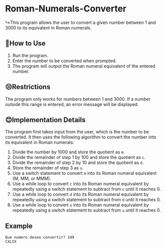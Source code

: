 # Roman-Numerals-Converter
↪This program allows the user to convert a given number between 1 and 3000 to its equivalent in Roman numerals.

## 🤔How to Use

1.  Run the program.
2.  Enter the number to be converted when prompted.
3.  The program will output the Roman numeral equivalent of the entered number.

## 😒Restrictions

The program only works for numbers between 1 and 3000. If a number outside this range is entered, an error message will be displayed.

## 😊Implementation Details

The program first takes input from the user, which is the number to be converted. It then uses the following algorithm to convert the number into its equivalent in Roman numerals:

1.  Divide the number by 1000 and store the quotient as `m`.
2.  Divide the remainder of step 1 by 100 and store the quotient as `c`.
3.  Divide the remainder of step 2 by 10 and store the quotient as `d`.
4.  Store the remainder of step 3 as `u`.
5.  Use a switch statement to convert `m` into its Roman numeral equivalent (M, MM, or MMM).
6.  Use a while loop to convert `c` into its Roman numeral equivalent by repeatedly using a switch statement to subtract from `c` until it reaches 0.
7.  Use a while loop to convert `d` into its Roman numeral equivalent by repeatedly using a switch statement to subtract from `d` until it reaches 0.
8.  Use a while loop to convert `u` into its Roman numeral equivalent by repeatedly using a switch statement to subtract from `u` until it reaches 0.

## Example

    Que numero desea convertir? 149
    CXLIX
